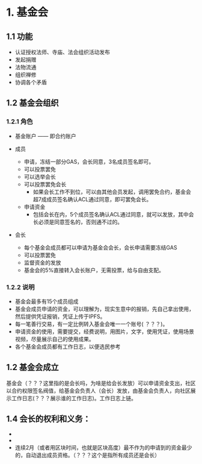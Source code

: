 # 1. 基金会

## 1.1 功能

- 认证授权法师、寺庙、法会组织活动发布
- 发起捐赠
- 法物流通
- 组织禅修
- 协调各个矛盾

## 1.2 基金会组织

### 1.2.1 角色

- 基金账户 —— 即合约账户

- 成员

  - 申请，冻结一部分GAS，会长同意，3名成员签名即可。
  - 可以投票罢免
  - 可以选举会长
  - 可以投票罢免会长
    - 如果会长工作不到位，可以由其他会员发起，调用罢免合约，基金会超7成成员签名确认ACL通过同意，即可罢免会长。
  - 申请资金
    - 包括会长在内，5个成员签名确认ACL通过同意，就可以发放，其中会长必须是同意签名的，否则通不过的。

- 会长

  - 每个基金会成员都可以申请为基金会会长，会长申请需要冻结GAS
  - 可以投票罢免
  - 监督资金的发放
  - 基金会的5%直接转入会长账户，无需投票，给与自由支配。

### 1.2.2 说明

- 基金会最多有15个成员组成
- 基金会成员申请的资金，可以理解为，现实生意中的报销，先自己拿出使用，然后提供凭证报销，凭证上传于IPFS。
- 每一笔善行交易，有一定比例转入基金会唯一一个账号(  ？？？)。
- 申请资金的使用，需要提交，经费说明，用图片，文字，使用凭证，使用场景视频，尽量展示自己的使用成果。
- 各个基金会成员都有工作日志，以便选民参考

## 1.2 基金会成立

基金会（？？？这里指的是会长吗，为啥是给会长发放）可以申请资金支出，社区以合约权限签名阀值，给基金会负责人（会长）发放，由基金会负责人，向社区展示工作日志(？？？展示谁的工作日志)。工作日志上链。

## 1.4 会长的权利和义务：

- 
- 
- 连续2月（或者用区块时间，也就是区块高度）最不作为的申请到的资金最少的，自动退出成员资格。（？？？这个是指所有成员还是会长）